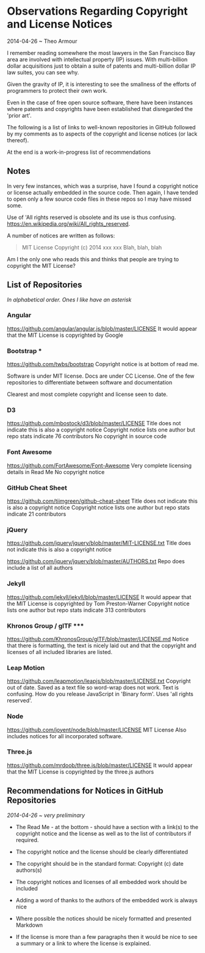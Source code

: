 # Observations Regarding Copyright and License Notices


2014-04-26 ~ Theo Armour

I remember reading somewhere the most lawyers in the San Francisco Bay area are involved with intellectual property (IP) issues.
With multi-billion dollar acquisitions just to obtain a suite of patents and multi-billion dollar IP law suites, you can see why.

Given the gravity of IP, it is interesting to see the smallness of the efforts of programmers to protect their own work.

Even in the case of free open source software, there have been instances where patents and copyrights have been established that disregarded the 'prior art'.

The following is a list of links to well-known repositories in GitHub followed by my comments as to aspects of the copyright and license notices (or lack thereof).

At the end is a work-in-progress list of recommendations

## Notes
In very few instances, which was a surprise, have I found a copyright notice or license actually embedded in the source code.
Then again, I have tended to open only a few source code files in these repos so I may have missed some.

Use of 'All rights reserved is obsolete and its use is thus confusing. <https://en.wikipedia.org/wiki/All_rights_reserved>.

A number of notices are written as follows:

> MIT License
> Copyright (c) 2014 xxx xxx
> Blah, blah, blah

Am I the only one who reads this and thinks that people are trying to copyright the MIT License?


## List of Repositories

_In alphabetical order. Ones I like have an asterisk_

### Angular
<https://github.com/angular/angular.js/blob/master/LICENSE>
It would appear that the MIT License is copyrighted by Google

### Bootstrap *
<https://github.com/twbs/bootstrap>
Copyright notice is at bottom of read me.

Software is under MIT license.
Docs are under CC License. One of the few repositories to differentiate between software and documentation

Clearest and most complete copyright and license seen to date.

### D3
<https://github.com/mbostock/d3/blob/master/LICENSE>
Title does not indicate this is also a copyright notice
Copyright notice lists one author but repo stats indicate 76 contributors
No copyright in source code


### Font Awesome
<https://github.com/FortAwesome/Font-Awesome>
Very complete licensing details in Read Me
No copyright notice

### GitHub Cheat Sheet
<https://github.com/tiimgreen/github-cheat-sheet>
Title does not indicate this is also a copyright notice
Copyright notice lists one author but repo stats indicate 21 contributors

### jQuery
<https://github.com/jquery/jquery/blob/master/MIT-LICENSE.txt>
Title does not indicate this is also a copyright notice

<https://github.com/jquery/jquery/blob/master/AUTHORS.txt>
Repo does include a list of all authors

### Jekyll
<https://github.com/jekyll/jekyll/blob/master/LICENSE>
It would appear that the MIT License is copyrighted by Tom Preston-Warner
Copyright notice lists one author but repo stats indicate 313 contributors

### Khronos Group / glTF ***
<https://github.com/KhronosGroup/glTF/blob/master/LICENSE.md>
Notice that there is formatting, the text is nicely laid out and that the copyright and licenses of all included libraries are listed.

### Leap Motion
<https://github.com/leapmotion/leapjs/blob/master/LICENSE.txt>
Copyright out of date.
Saved as a text file so word-wrap does not work.
Text is confusing. How do you release JavaScript in 'Binary form'.
Uses 'all rights reserved'.


### Node
<https://github.com/joyent/node/blob/master/LICENSE>
MIT License
Also includes notices for all incorporated software.

### Three.js
<https://github.com/mrdoob/three.js/blob/master/LICENSE>
It would appear that the MIT License is copyrighted by the three.js authors


## Recommendations for Notices in GitHub Repositories
_2014-04-26 ~ very preliminary_

* The Read Me - at the bottom - should have a section with a link(s) to the copyright notice and the license as well as to the list of contributors if required.

* The copyright notice and the license should be clearly differentiated

* The copyright should be in the standard format: Copyright (c) date authors(s)

* The copyright notices and licenses of all embedded work should be included

* Adding a word of thanks to the authors of the embedded work is always nice

* Where possible the notices should be nicely formatted and presented Markdown

* If the license is more than a few paragraphs then it would be nice to see a summary or a link to where the license is explained.


